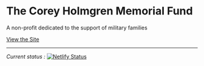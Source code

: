 # The Corey Holmgren Memorial Fund

A non-profit dedicated to the support of military families

[View the Site](https://coreyholmgren.org)

---

*Current status :* [![Netlify Status](https://api.netlify.com/api/v1/badges/b654c94e-08a6-4b79-b443-7837581b1d8d/deploy-status)](https://app.netlify.com/sites/gatsby-starter-netlify-cms-ci/deploys)
